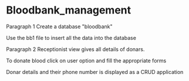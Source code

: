 # Bloodbank_management
Paragraph 1
Create a database "bloodbank"

Use the bb1 file to insert all the data into the database

Paragraph 2
Receptionist view gives all details of donars.

To donate blood click on user option and fill the appropriate forms 

Donar details and their phone number is displayed as a CRUD application



